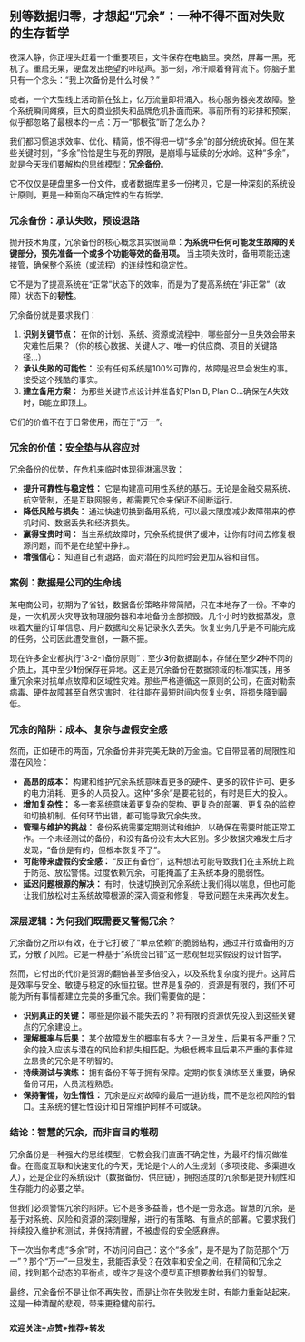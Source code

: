 ## 别等数据归零，才想起“冗余”：一种不得不面对失败的生存哲学

夜深人静，你正埋头赶着一个重要项目，文件保存在电脑里。突然，屏幕一黑，死机了。重启无果，硬盘发出绝望的咔哒声。那一刻，冷汗顺着脊背流下。你脑子里只有一个念头：“我上次备份是什么时候？”

或者，一个大型线上活动箭在弦上，亿万流量即将涌入。核心服务器突发故障。整个系统瞬间瘫痪，巨大的商业损失和品牌危机扑面而来。事前所有的彩排和预案，似乎都忽略了最根本的一点：万一“那根弦”断了怎么办？

我们都习惯追求效率、优化、精简，恨不得把一切“多余”的部分统统砍掉。但在某些关键时刻，“多余”恰恰是生与死的界限，是崩塌与延续的分水岭。这种“多余”，就是今天我们要解构的思维模型：**冗余备份**。

它不仅仅是硬盘里多一份文件，或者数据库里多一份拷贝，它是一种深刻的系统设计原则，更是一种面向不确定性的生存哲学。

### 冗余备份：承认失败，预设退路

抛开技术角度，冗余备份的核心概念其实很简单：**为系统中任何可能发生故障的关键部分，预先准备一个或多个功能等效的备用项。** 当主项失效时，备用项能迅速接管，确保整个系统（或流程）的连续性和稳定性。

它不是为了提高系统在“正常”状态下的效率，而是为了提高系统在“非正常”（故障）状态下的**韧性**。

冗余备份就是要求我们：

1.  **识别关键节点：** 在你的计划、系统、资源或流程中，哪些部分一旦失效会带来灾难性后果？（你的核心数据、关键人才、唯一的供应商、项目的关键路径…）
2.  **承认失败的可能性：** 没有任何系统是100%可靠的，故障是迟早会发生的事。接受这个残酷的事实。
3.  **建立备用方案：** 为那些关键节点设计并准备好Plan B, Plan C…确保在A失效时，B能立即顶上。

它们的价值不在于日常使用，而在于“万一”。

### 冗余的价值：安全垫与从容应对

冗余备份的优势，在危机来临时体现得淋漓尽致：

* **提升可靠性与稳定性：** 它是构建高可用性系统的基石。无论是金融交易系统、航空管制，还是互联网服务，都需要冗余来保证不间断运行。
* **降低风险与损失：** 通过快速切换到备用系统，可以最大限度减少故障带来的停机时间、数据丢失和经济损失。
* **赢得宝贵时间：** 当主系统故障时，冗余系统提供了缓冲，让你有时间去修复根源问题，而不是在绝望中挣扎。
* **增强信心：** 知道自己有退路，面对潜在的风险时会更加从容和自信。

### 案例：数据是公司的生命线

某电商公司，初期为了省钱，数据备份策略非常简陋，只在本地存了一份。不幸的是，一次机房火灾导致物理服务器和本地备份全部损毁。几个小时的数据蒸发，意味着大量的订单信息、用户数据和交易记录永久丢失。恢复业务几乎是不可能完成的任务，公司因此遭受重创，一蹶不振。

现在许多企业都执行“3-2-1备份原则”：至少**3**份数据副本，存储在至少**2**种不同的介质上，其中至少**1**份保存在异地。这正是冗余备份在数据领域的标准实践，用多重冗余来对抗单点故障和区域性灾难。那些严格遵循这一原则的公司，在面对勒索病毒、硬件故障甚至自然灾害时，往往能在最短时间内恢复业务，将损失降到最低。

### 冗余的陷阱：成本、复杂与虚假安全感

然而，正如硬币的两面，冗余备份并非完美无缺的万金油。它自带显著的局限性和潜在风险：

* **高昂的成本：** 构建和维护冗余系统意味着更多的硬件、更多的软件许可、更多的电力消耗、更多的人员投入。这种“多余”是要花钱的，有时是巨大的投入。
* **增加复杂性：** 多一套系统意味着更复杂的架构、更复杂的部署、更复杂的监控和切换机制。任何环节出错，都可能导致冗余失效。
* **管理与维护的挑战：** 备份系统需要定期测试和维护，以确保在需要时能正常工作。一个未经测试的备份，和没有备份没有太大区别。多少数据灾难发生后才发现，“备份是有的，但根本恢复不了”。
* **可能带来虚假的安全感：** “反正有备份”，这种想法可能导致我们在主系统上疏于防范、放松警惕。过度依赖冗余，可能掩盖了主系统本身的脆弱性。
* **延迟问题根源的解决：** 有时，快速切换到冗余系统让我们得以喘息，但也可能让我们放松对主系统故障根源的深入调查和修复，导致问题在未来再次发生。

### 深层逻辑：为何我们既需要又警惕冗余？

冗余备份之所以有效，在于它打破了“单点依赖”的脆弱结构，通过并行或备用的方式，分散了风险。它是一种基于“系统会出错”这一悲观但现实假设的设计哲学。

然而，它付出的代价是资源的翻倍甚至多倍投入，以及系统复杂度的提升。这背后是效率与安全、敏捷与稳定的永恒拉锯。世界是复杂的，资源是有限的，我们不可能为所有事情都建立完美的多重冗余。我们需要做的是：

* **识别真正的关键：** 哪些是你最不能失去的？将有限的资源优先投入到这些关键点的冗余建设上。
* **理解概率与后果：** 某个故障发生的概率有多大？一旦发生，后果有多严重？冗余的投入应该与潜在的风险和损失相匹配。为极低概率且后果不严重的事件建立昂贵的冗余是不明智的。
* **持续测试与演练：** 拥有备份不等于拥有保障。定期的恢复演练至关重要，确保备份可用，人员流程熟悉。
* **保持警惕，勿生惰性：** 冗余是应对故障的最后一道防线，而不是忽视风险的借口。主系统的健壮性设计和日常维护同样不可或缺。

### 结论：智慧的冗余，而非盲目的堆砌

冗余备份是一种强大的思维模型，它教会我们直面不确定性，为最坏的情况做准备。在高度互联和快速变化的今天，无论是个人的人生规划（多项技能、多渠道收入），还是企业的系统设计（数据备份、供应链），拥抱适度的冗余都是提升韧性和生存能力的必要之举。

但我们必须警惕冗余的陷阱。它不是多多益善，也不是一劳永逸。智慧的冗余，是基于对系统、风险和资源的深刻理解，进行的有策略、有重点的部署。它要求我们持续投入维护和测试，并保持清醒，不被虚假的安全感麻痹。

下一次当你考虑“多余”时，不妨问问自己：这个“多余”，是不是为了防范那个“万一”？那个“万一”一旦发生，我能否承受？在效率和安全之间，在精简和冗余之间，找到那个动态的平衡点，或许才是这个模型真正想要教给我们的智慧。

最终，冗余备份不是让你不再失败，而是让你在失败发生时，有能力重新站起来。这是一种清醒的悲观，带来更稳健的前行。

###

**欢迎关注+点赞+推荐+转发**
